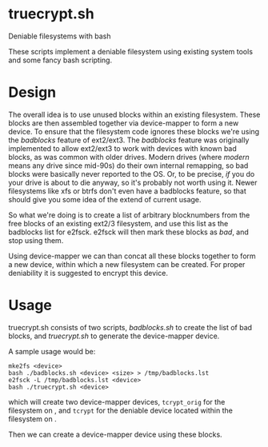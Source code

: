 truecrypt.sh
============

Deniable filesystems with bash

These scripts implement a deniable filesystem using existing system tools
and some fancy bash scripting.

Design
======

The overall idea is to use unused blocks within an existing filesystem.
These blocks are then assembled together via device-mapper to form a
new device.
To ensure that the filesystem code ignores these blocks we're using the
_badblocks_ feature of ext2/ext3.
The _badblocks_ feature was originally implemented to allow ext2/ext3 to work
with devices with known bad blocks, as was common with older drives.
Modern drives (where _modern_ means any drive since mid-90s) do their own
internal remapping, so bad blocks were basically never reported to the OS.
Or, to be precise, _if_ you do your drive is about to die anyway, so it's
probably not worth using it.
Newer filesystems like xfs or btrfs don't even have a badblocks feature, so
that should give you some idea of the extend of current usage.

So what we're doing is to create a list of arbitrary blocknumbers from the
free blocks of an existing ext2/3 filesystem, and use this list as the
badblocks list for e2fsck.
e2fsck will then mark these blocks as _bad_, and stop using them.

Using device-mapper we can than concat all these blocks together to form a new
device, within which a new filesystem can be created.
For proper deniability it is suggested to encrypt this device.

Usage
=====

truecrypt.sh consists of two scripts, *badblocks.sh* to create the list of
bad blocks, and *truecrypt.sh* to generate the device-mapper device.

A sample usage would be:

    mke2fs <device>
    bash ./badblocks.sh <device> <size> > /tmp/badblocks.lst
    e2fsck -L /tmp/badblocks.lst <device>
    bash ./truecrypt.sh <device>

which will create two device-mapper devices, `tcrypt_orig` for the filesystem
on **<device>**, and `tcrypt` for the deniable device located within the
filesystem on **<device>**.


Then we can create a device-mapper device using these blocks.

